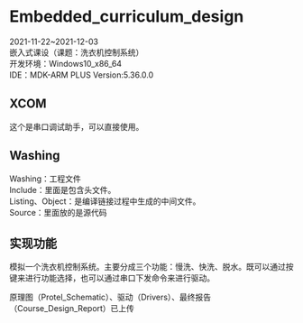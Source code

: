# Embedded_curriculum_design  
2021-11-22~2021-12-03  
嵌入式课设（课题：洗衣机控制系统）  
开发环境：Windows10_x86_64  
IDE：MDK-ARM PLUS Version:5.36.0.0  

## XCOM
这个是串口调试助手，可以直接使用。

## Washing
Washing：工程文件  
Include：里面是包含头文件。  
Listing、Object：是编译链接过程中生成的中间文件。  
Source：里面放的是源代码

## 实现功能
模拟一个洗衣机控制系统。主要分成三个功能：慢洗、快洗、脱水。既可以通过按键来进行功能选择，也可以通过串口下发命令来进行驱动。

原理图（Protel_Schematic）、驱动（Drivers）、最终报告（Course_Design_Report）已上传
